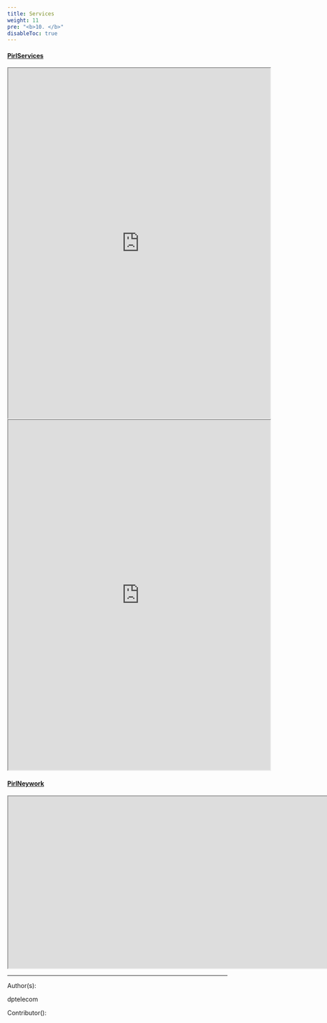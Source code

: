 ```yaml
---
title: Services
weight: 11
pre: "<b>10. </b>"
disableToc: true
---
```




#### [PirlServices](https://services.pirl.io "PirlServices ")

<iframe width="600"
    height="800" src="https://services.pirl.io">
</iframe>


<iframe width="600"
    height="800" src="https://services.pirl.io">
</iframe>


#### [PirlNeywork](http://stats.pirl.io "PirlNetwork ")


<iframe width="1968"
    height="393" src="http://stats.pirl.io">
</iframe>









---
Author(s):

dptelecom

Contributor():
